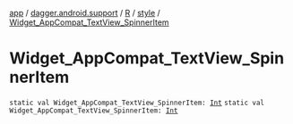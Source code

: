 [app](../../../index.md) / [dagger.android.support](../../index.md) / [R](../index.md) / [style](index.md) / [Widget_AppCompat_TextView_SpinnerItem](./-widget_-app-compat_-text-view_-spinner-item.md)

# Widget_AppCompat_TextView_SpinnerItem

`static val Widget_AppCompat_TextView_SpinnerItem: `[`Int`](https://kotlinlang.org/api/latest/jvm/stdlib/kotlin/-int/index.html)
`static val Widget_AppCompat_TextView_SpinnerItem: `[`Int`](https://kotlinlang.org/api/latest/jvm/stdlib/kotlin/-int/index.html)